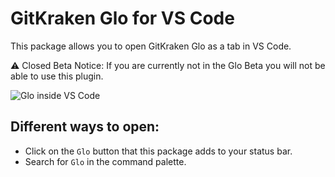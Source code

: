 # GitKraken Glo for VS Code

This package allows you to open GitKraken Glo as a tab in VS Code.

⚠️ Closed Beta Notice: If you are currently not in the Glo Beta you will not be able to use this plugin.

![Glo inside VS Code](https://user-images.githubusercontent.com/899916/37066976-01877280-2165-11e8-87ff-d6b04e1d9ca5.png)

## Different ways to open:
- Click on the `Glo` button that this package adds to your status bar.
- Search for `Glo` in the command palette.
